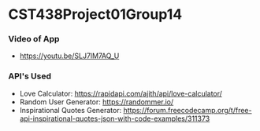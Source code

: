 # CST438Project01Group14

### Video of App
- https://youtu.be/SLJ7lM7AQ_U

### API's Used
- Love Calculator: https://rapidapi.com/ajith/api/love-calculator/
- Random User Generator: https://randommer.io/
- Inspirational Quotes Generator: https://forum.freecodecamp.org/t/free-api-inspirational-quotes-json-with-code-examples/311373
